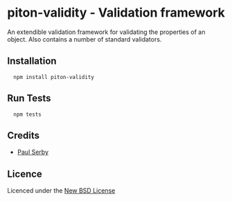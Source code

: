 # piton-validity - Validation framework

An extendible validation framework for validating the properties of an object. Also contains a number of standard validators.

## Installation

      npm install piton-validity

## Run Tests

      npm tests

## Credits
* [Paul Serby](https://github.com/serby/)

## Licence
Licenced under the [New BSD License](http://opensource.org/licenses/bsd-license.php)
